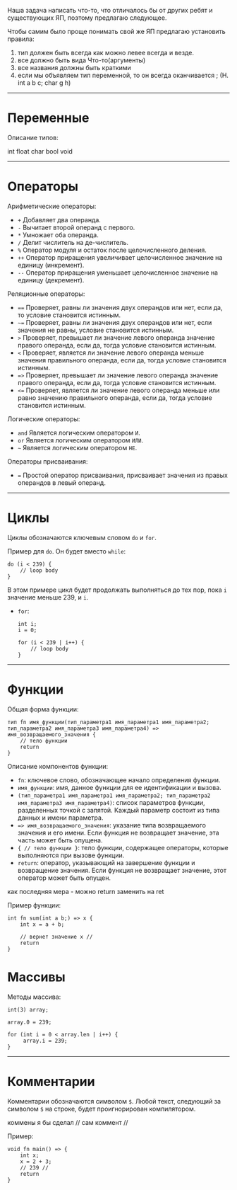 Наша задача написать что-то, что отличалось бы от других ребят и существующих ЯП, поэтому предлагаю следующее.

Чтобы самим было проще понимать свой же ЯП предлагаю установить правила:
1) тип должен быть всегда как можно левее всегда и везде.
2) все должно быть вида Что-то(аргументы)
3) все названия должны быть краткими
4) если мы объявляем тип переменной, то он всегда оканчивается ; (Н. int a b c; char g h)

---

# Переменные

Описание типов:

int
float
char
bool
void

---

# Операторы

Арифметические операторы:

- `+` Добавляет два операнда.
- `-` Вычитает второй операнд с первого.
- `*` Умножает оба операнда.
- `/` Делит числитель на де-числитель.
- `%` Оператор модуля и остаток после целочисленного деления.
- `++` Оператор приращения увеличивает целочисленное значение на единицу (инкремент).
- `--` Оператор приращения уменьшает целочисленное значение на единицу (декремент).

Реляционные операторы:

- `==` Проверяет, равны ли значения двух операндов или нет, если да, то условие становится истинным.
- `~=` Проверяет, равны ли значения двух операндов или нет, если значения не равны, условие становится истинным.
- `>` Проверяет, превышает ли значение левого операнда значение правого операнда, если да, тогда условие становится истинным.
- `<` Проверяет, является ли значение левого операнда меньше значения правильного операнда, если да, тогда условие становится истинным.
- `=>` Проверяет, превышает ли значение левого операнда значение правого операнда, если да, тогда условие становится истинным.
- `<=` Проверяет, является ли значение левого операнда меньше или равно значению правильного операнда, если да, тогда условие становится истинным.

Логические операторы:

- `and` Является логическим оператором `И`.
- `or` Является логическим оператором `ИЛИ`.
- `~` Является логическим оператором `НЕ`.

Операторы присваивания:

- `=` Простой оператор присваивания, присваивает значения из правых операндов в левый операнд.

---

# Циклы

Циклы обозначаются ключевым словом `do` и `for`.
  
  Пример для `do`. Он будет вместо `while`:
  
  ```bayl
  do (i < 239) {
      // loop body
  }
  ```
  
  В этом примере цикл будет продолжать выполняться до тех пор, пока `i` значение меньше 239, и `i`.


- `for`:

  ```bayl
  int i;
  i = 0;
  
  for (i < 239 | i++) {
      // loop body
  }
  ```

---

# Функции

Общая форма функции:

```bayl
тип fn имя_функции(тип_параметра1 имя_параметра1 имя_параметра2; тип_параметра2 имя_параметра3 имя_параметра4) => имя_возвращаемого_значения {
    // тело функции
    return
}
```

Описание компонентов функции:

- `fn`: ключевое слово, обозначающее начало определения функции.
- `имя_функции`: имя, данное функции для ее идентификации и вызова.
- `(тип_параметра1 имя_параметра1 имя_параметра2; тип_параметра2 имя_параметра3 имя_параметра4)`: список параметров функции, разделенных точкой с запятой. Каждый параметр состоит из типа данных и имени параметра.
- `=> имя_возвращаемого_значения`: указание типа возвращаемого значения и его имени. Если функция не возвращает значение, эта часть может быть опущена.
- `{ // тело функции }`: тело функции, содержащее операторы, которые выполняются при вызове функции.
- `return`: оператор, указывающий на завершение функции и возвращение значения. Если функция не возвращает значение, этот оператор может быть опущен.

как последняя мера - можно return заменить на ret

Пример функции:

```bayl
int fn sum(int a b;) => x {
    int x = a + b;

    // вернет значение x //
    return
}
```

# Массивы

Методы массива:

```bayl
int(3) array;

array.0 = 239;

for (int i = 0 < array.len | i++) {
     array.i = 239;
}
```

---

# Комментарии

Комментарии обозначаются символом `$`. Любой текст, следующий за символом `$` на строке, будет проигнорирован компилятором.

коммены я бы сделал // сам коммент //

Пример:

```bayl
void fn main() => {
    int x;
    x = 2 + 3;
    // 239 //
    return
}
```

